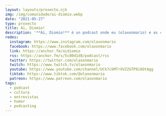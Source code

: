 ```yaml
---
layout: layouts/proxecto.njk
img: /img/comunidade/ai-diomio.webp
date: "2021-05-27"
type: proxecto
title: Ai, Diomio!
description: '**Ai, Diomio!** é un podcast onde eu (olaxonmario) e as convidadas falamos sobre identidade local, a súa construción e manifestación, ou así. Polo caminho discutimos a actualidade, a vida, os nosos gustos e cousas desas.'
redes:
  instagram: https://www.instagram.com/olaxonmario
  facebook: https://www.facebook.com/olaxonmario
  link: https://anchor.fm/aidiomio
  rss: https://anchor.fm/s/5c80d1d8/podcast/rss
  twitter: https://twitter.com/olaxonmario
  twitch: https://www.twitch.tv/olaxonmario
  youtube: https://www.youtube.com/channel/UCk7ckMTrXVZZGTP8i8OtAgg
  tiktok: https://www.tiktok.com/@olaxonmario
  patreon: https://www.patreon.com/olaxonmario
tags:
  - podcast
  - cultura
  - entrevistas
  - humor
  - podcasting
---
```

